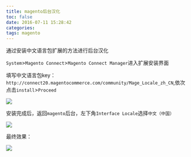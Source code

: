 ```yaml
---
title: magento后台汉化
toc: false
date: 2016-07-11 15:28:42
categories:
tags: magento
---
```



通过安装中文语言包扩展的方法进行后台汉化


<!--more-->

`System`>`Magento Connect`>`Magento Connect Manager`进入扩展安装界面

填写中文语言包key：`http://connect20.magentocommerce.com/community/Mage_Locale_zh_CN`,依次点击`install`>`Proceed`

![](http://o9xbyqajf.bkt.clouddn.com/images/1468222130207.png)

安装完成后，返回`magento`后台，左下角`Interface Locale`选择`中文（中国）`

![](http://o9xbyqajf.bkt.clouddn.com/images/1468222693785.png)

最终效果：

![](http://o9xbyqajf.bkt.clouddn.com/images/1468222311724.png)
